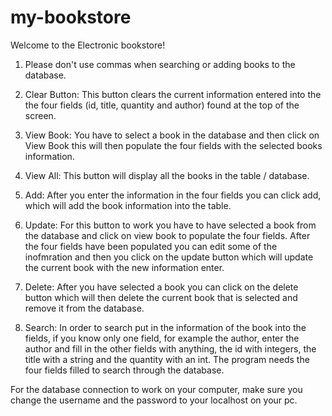 # my-bookstore

Welcome to the Electronic bookstore! 

1. Please don't use commas when searching or adding books to the database. 

2. Clear Button: This button clears the current information entered into the the four fields (id, title, quantity and author) found at the top of the screen. 

3. View Book: You have to select a book in the database and then click on View Book this will then populate the four
              fields with the selected books information.

4. View All: This button will display all the books in the table / database. 

5. Add: After you enter the information in the four fields you can click add, which will add the book information into the table. 

6. Update: For this button to work you have to have selected a book from the database and click on view book to populate the four fields. 
           After the four fields have been populated you can edit some of the inofmration and then you click on the update button which will
           update the current book with the new information enter. 

7. Delete: After you have selected a book you can click on the delete button which will then delete the current book that is selected and remove it from the database. 

8. Search: In order to search put in the information of the book into the fields, if you know only one field, for example the author, enter the author and fill in the other fields
           with anything, the id with integers, the title with a string and the quantity with an int. The program needs the four fields filled to search through the database. 

For the database connection to work on your computer, make sure you change the username and the password to your localhost on your pc. 
